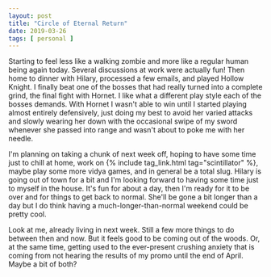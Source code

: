 ```yaml
---
layout: post
title: "Circle of Eternal Return"
date: 2019-03-26
tags: [ personal ]
---
```


Starting to feel less like a walking zombie and more like a regular human being
again today. Several discussions at work were actually fun! Then home to dinner
with Hilary, processed a few emails, and played Hollow Knight. I finally beat
one of the bosses that had really turned into a complete grind, the final
fight with Hornet. I like what a different play style each of the bosses
demands. With Hornet I wasn't able to win until I started playing almost
entirely defensively, just doing my best to avoid her varied attacks and
slowly wearing her down with the occasional swipe of my sword whenever she
passed into range and wasn't about to poke me with her needle.

I'm planning on taking a chunk of next week off, hoping to have some time just
to chill at home, work on {% include tag_link.html tag="scintillator" %}, maybe
play some more vidya games, and in general be a total slug. Hilary is going out
of town for a bit and I'm looking forward to having some time just to myself
in the house. It's fun for about a day, then I'm ready for it to be over and
for things to get back to normal. She'll be gone a bit longer than a day but
I do think having a much-longer-than-normal weekend could be pretty cool.

Look at me, already living in next week. Still a few more things to do between
then and now. But it feels good to be coming out of the woods. Or, at the same
time, getting used to the ever-present crushing anxiety that is coming from
not hearing the results of my promo until the end of April. Maybe a bit of
both?

